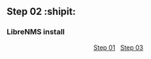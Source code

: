 ## Step 02 :shipit:
### LibreNMS install


<p align="center">
    <a href="Step_01.md">Step 01</a>&nbsp;&nbsp;
    <a href="Step_03.md">Step 03</a>
</p>
